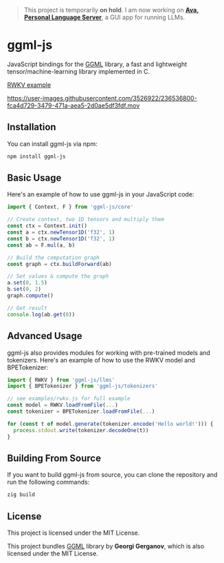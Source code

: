 > This project is temporarily **on hold**.
> I am now working on **[Ava, Personal Language Server](http://www.avapls.com/)**, a GUI app for running LLMs.

# ggml-js

JavaScript bindings for the [GGML](https://github.com/ggerganov/ggml) library, a
fast and lightweight tensor/machine-learning library implemented in C.

[RWKV example](https://github.com/cztomsik/ggml-js/blob/main/examples/rwkv.js)

https://user-images.githubusercontent.com/3526922/236536800-fca4d729-3479-471a-aea5-2d0ae5df3fdf.mov

## Installation

You can install ggml-js via npm:

```bash
npm install ggml-js
```

## Basic Usage

Here's an example of how to use ggml-js in your JavaScript code:

```js
import { Context, F } from 'ggml-js/core'

// Create context, two 1D tensors and multiply them
const ctx = Context.init()
const a = ctx.newTensor1D('f32', 1)
const b = ctx.newTensor1D('f32', 1)
const ab = F.mul(a, b)

// Build the computation graph
const graph = ctx.buildForward(ab)

// Set values & compute the graph
a.set(0, 1.5)
b.set(0, 2)
graph.compute()

// Get result
console.log(ab.get(0))
```

## Advanced Usage

ggml-js also provides modules for working with pre-trained models and tokenizers. Here's an example of how to use the RWKV model and BPETokenizer:

```js
import { RWKV } from 'ggml-js/llms'
import { BPETokenizer } from 'ggml-js/tokenizers'

// see examples/rwkv.js for full example
const model = RWKV.loadFromFile(...)
const tokenizer = BPETokenizer.loadFromFile(...)

for (const t of model.generate(tokenizer.encode('Hello world!'))) {
  process.stdout.write(tokenizer.decodeOne(t))
}
```

## Building From Source

If you want to build ggml-js from source, you can clone the repository and run the following commands:

```bash
zig build
```

## License

This project is licensed under the MIT License.

This project bundles [GGML](https://github.com/ggerganov/ggml) library by **Georgi Gerganov**, which is also licensed under the MIT License.

